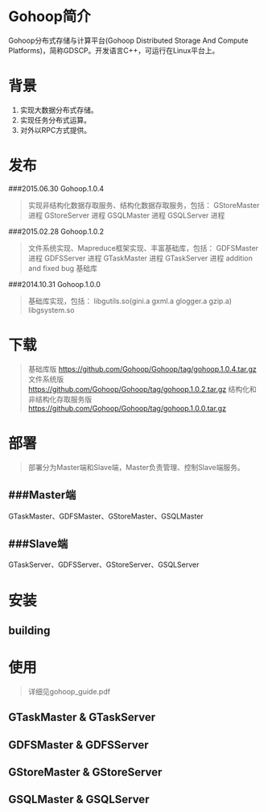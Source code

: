 Gohoop简介
====
Gohoop分布式存储与计算平台(Gohoop Distributed Storage And Compute Platforms)，简称GDSCP。开发语言C++，可运行在Linux平台上。

背景
====
1. 实现大数据分布式存储。
2. 实现任务分布式运算。
3. 对外以RPC方式提供。

发布
====
###2015.06.30 Gohoop.1.0.4 
> 实现非结构化数据存取服务、结构化数据存取服务，包括：
> GStoreMaster 进程
> GStoreServer 进程
> GSQLMaster 进程
> GSQLServer 进程

###2015.02.28 Gohoop.1.0.2 
> 文件系统实现、Mapreduce框架实现、丰富基础库，包括：
> GDFSMaster 进程
> GDFSServer 进程
> GTaskMaster 进程
> GTaskServer 进程
> addition and fixed bug 基础库

###2014.10.31 Gohoop.1.0.0 
> 基础库实现，包括：
> libgutils.so(gini.a gxml.a glogger.a gzip.a)
> libgsystem.so

下载
====
> 基础库版 https://github.com/Gohoop/Gohoop/tag/gohoop.1.0.4.tar.gz
> 文件系统版 https://github.com/Gohoop/Gohoop/tag/gohoop.1.0.2.tar.gz
> 结构化和非结构化存取服务版 https://github.com/Gohoop/Gohoop/tag/gohoop.1.0.0.tar.gz

部署
====
> 部署分为Master端和Slave端，Master负责管理、控制Slave端服务。

###Master端
----
GTaskMaster、GDFSMaster、GStoreMaster、GSQLMaster

###Slave端
----
GTaskServer、GDFSServer、GStoreServer、GSQLServer

安装
====
building
----

使用
====
> 详细见gohoop_guide.pdf

GTaskMaster & GTaskServer
----

GDFSMaster & GDFSServer
----

GStoreMaster & GStoreServer
----

GSQLMaster & GSQLServer
----
